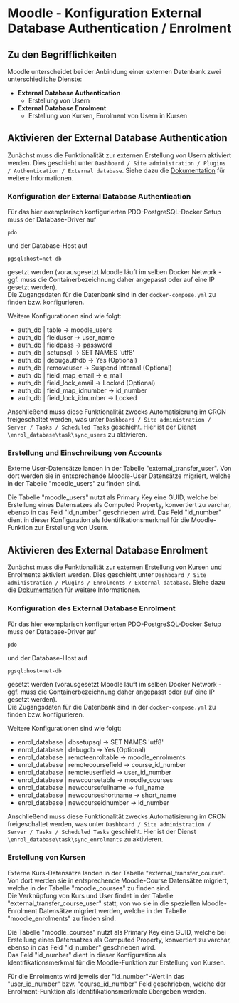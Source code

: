 # Moodle - Konfiguration External Database Authentication / Enrolment

## Zu den Begrifflichkeiten

Moodle unterscheidet bei der Anbindung einer externen Datenbank zwei unterschiedliche Dienste:

- **External Database Authentication**
  - Erstellung von Usern
- **External Database Enrolment**
  - Erstellung von Kursen, Enrolment von Usern in Kursen

## Aktivieren der External Database Authentication

Zunächst muss die Funktionalität zur externen Erstellung von Usern aktiviert werden. Dies geschieht unter `Dashboard / Site administration / Plugins / Authentication / External database`. Siehe dazu die [Dokumentation](https://docs.moodle.org/311/en/External_database_enrolment) für weitere Informationen.

### Konfiguration der External Database Authentication

Für das hier exemplarisch konfigurierten PDO-PostgreSQL-Docker Setup muss der Database-Driver auf

```
pdo
```

und der Database-Host auf

```
pgsql:host=net-db
```

gesetzt werden (vorausgesetzt Moodle läuft im selben Docker Network - ggf. muss die Containerbezeichnung daher angepasst oder auf eine IP gesetzt werden).  
Die Zugangsdaten für die Datenbank sind in der `docker-compose.yml` zu finden bzw. konfigurieren.

Weitere Konfigurationen sind wie folgt:

- auth_db | table → moodle_users
- auth_db | fielduser → user_name
- auth_db | fieldpass → password
- auth_db | setupsql → SET NAMES 'utf8'
- auth_db | debugauthdb → Yes (Optional)
- auth_db | removeuser → Suspend Internal (Optional)
- auth_db | field_map_email → e_mail
- auth_db | field_lock_email → Locked (Optional)
- auth_db | field_map_idnumber → id_number
- auth_db | field_lock_idnumber → Locked

Anschließend muss diese Funktionalität zwecks Automatisierung im CRON freigeschaltet werden, was unter `Dashboard / Site administration / Server / Tasks / Scheduled Tasks` geschieht. Hier ist der Dienst `\enrol_database\task\sync_users` zu aktivieren.

### Erstellung und Einschreibung von Accounts

Externe User-Datensätze landen in der Tabelle "external_transfer_user". Von dort werden sie in entsprechende Moodle-User Datensätze migriert, welche in der Tabelle "moodle_users" zu finden sind.

Die Tabelle "moodle_users" nutzt als Primary Key eine GUID, welche bei Erstellung eines Datensatzes als Computed Property, konvertiert zu varchar, ebenso in das Feld "id_number" geschrieben wird.
Das Feld "id_number" dient in dieser Konfiguration als Identifikationsmerkmal für die Moodle-Funktion zur Erstellung von Usern.

## Aktivieren des External Database Enrolment

Zunächst muss die Funktionalität zur externen Erstellung von Kursen und Enrolments aktiviert werden. Dies geschieht unter `Dashboard / Site administration / Plugins / Enrolments / External database`. Siehe dazu die [Dokumentation](https://docs.moodle.org/311/en/External_database_enrolment) für weitere Informationen.

### Konfiguration des External Database Enrolment

Für das hier exemplarisch konfigurierten PDO-PostgreSQL-Docker Setup muss der Database-Driver auf

```
pdo
```

und der Database-Host auf

```
pgsql:host=net-db
```

gesetzt werden (vorausgesetzt Moodle läuft im selben Docker Network - ggf. muss die Containerbezeichnung daher angepasst oder auf eine IP gesetzt werden).  
Die Zugangsdaten für die Datenbank sind in der `docker-compose.yml` zu finden bzw. konfigurieren.

Weitere Konfigurationen sind wie folgt:

- enrol_database | dbsetupsql → SET NAMES 'utf8'
- enrol_database | debugdb → Yes (Optional)
- enrol_database | remoteenroltable → moodle_enrolments
- enrol_database | remotecoursefield → course_id_number
- enrol_database | remoteuserfield → user_id_number
- enrol_database | newcoursetable → moodle_courses
- enrol_database | newcoursefullname → full_name
- enrol_database | newcourseshortname → short_name
- enrol_database | newcourseidnumber → id_number

Anschließend muss diese Funktionalität zwecks Automatisierung im CRON freigeschaltet werden, was unter `Dashboard / Site administration / Server / Tasks / Scheduled Tasks` geschieht. Hier ist der Dienst `\enrol_database\task\sync_enrolments` zu aktivieren.

### Erstellung von Kursen

Externe Kurs-Datensätze landen in der Tabelle "external_transfer_course". Von dort werden sie in entsprechende Moodle-Course Datensätze migriert, welche in der Tabelle "moodle_courses" zu finden sind.  
Die Verknüpfung von Kurs und User findet in der Tabelle "external_transfer_course_user" statt, von wo sie in die speziellen Moodle-Enrolment Datensätze migriert werden, welche in der Tabelle "moodle_enrolments" zu finden sind.

Die Tabelle "moodle_courses" nutzt als Primary Key eine GUID, welche bei Erstellung eines Datensatzes als Computed Property, konvertiert zu varchar, ebenso in das Feld "id_number" geschrieben wird.  
Das Feld "id_number" dient in dieser Konfiguration als Identifikationsmerkmal für die Moodle-Funktion zur Erstellung von Kursen.

Für die Enrolments wird jeweils der "id_number"-Wert in das "user_id_number" bzw. "course_id_number" Feld geschrieben, welche der Enrolment-Funktion als Identifikationsmerkmale übergeben werden.
